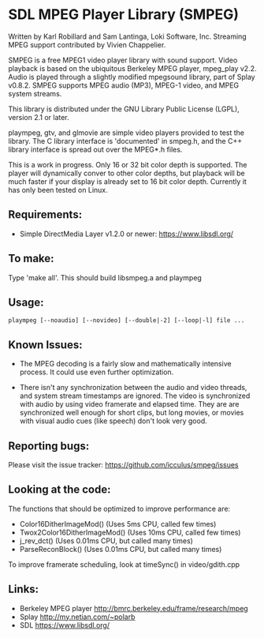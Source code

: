 # SDL MPEG Player Library (SMPEG)

Written by Karl Robillard and Sam Lantinga, Loki Software, Inc.
Streaming MPEG support contributed by Vivien Chappelier.

SMPEG is a free MPEG1 video player library with sound support.  Video playback
is based on the ubiquitous Berkeley MPEG player, mpeg_play v2.2.  Audio is
played through a slightly modified mpegsound library, part of Splay v0.8.2.
SMPEG supports MPEG audio (MP3), MPEG-1 video, and MPEG system streams.

This library is distributed under the GNU Library Public License (LGPL),
version 2.1 or later.

plaympeg, gtv, and glmovie are simple video players provided to test the
library.  The C library interface is 'documented' in smpeg.h, and the C++
library interface is spread out over the MPEG*.h files.

This is a work in progress.  Only 16 or 32 bit color depth is supported.
The player will dynamically conver to other color depths, but playback
will be much faster if your display is already set to 16 bit color depth.
Currently it has only been tested on Linux.


## Requirements:

- Simple DirectMedia Layer v1.2.0 or newer: https://www.libsdl.org/


## To make:

Type 'make all'.  This should build libsmpeg.a and plaympeg


## Usage:

    plaympeg [--noaudio] [--novideo] [--double|-2] [--loop|-l] file ...


## Known Issues:

- The MPEG decoding is a fairly slow and mathematically intensive
  process.  It could use even further optimization.

- There isn't any synchronization between the audio and video threads,
  and system stream timestamps are ignored.  The video is synchronized
  with audio by using video framerate and elapsed time.  They are
  are synchronized well enough for short clips, but long movies, or
  movies with visual audio cues (like speech) don't look very good.


## Reporting bugs:

Please visit the issue tracker: https://github.com/icculus/smpeg/issues


## Looking at the code:

The functions that should be optimized to improve performance are:

- Color16DitherImageMod() (Uses 5ms CPU, called few times)
- Twox2Color16DitherImageMod() (Uses 10ms CPU, called few times)
- j_rev_dct()         (Uses 0.01ms CPU, but called many times)
- ParseReconBlock()   (Uses 0.01ms CPU, but called many times)

To improve framerate scheduling, look at timeSync() in video/gdith.cpp


## Links:

- Berkeley MPEG player   http://bmrc.berkeley.edu/frame/research/mpeg
- Splay                  http://my.netian.com/~polarb
- SDL                    https://www.libsdl.org/

